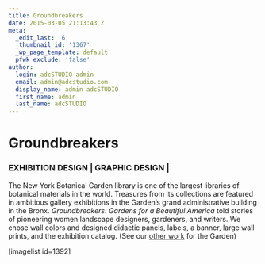 ```yaml
---
title: Groundbreakers
date: 2015-03-05 21:13:43 Z
meta:
  _edit_last: '6'
  _thumbnail_id: '1367'
  _wp_page_template: default
  pfwk_exclude: 'false'
author:
  login: adcSTUDIO admin
  email: admin@adcstudio.com
  display_name: admin adcSTUDIO
  first_name: admin
  last_name: adcSTUDIO
---
```


<h1 class="p1">Groundbreakers</h1>
<h3 class="p2">EXHIBITION DESIGN | GRAPHIC DESIGN |</h3>
<p class="p2">The New York Botanical Garden library is one of the largest libraries of botanical materials in the world. Treasures from its collections are featured in ambitious gallery exhibitions in the Garden’s grand administrative building in the Bronx. <i>Groundbreakers: Gardens for a Beautiful America</i> told stories of pioneering women landscape designers, gardeners, and writers. We chose wall colors and designed didactic panels, labels, a banner, large wall prints, and the exhibition catalog. (See our <a title="Flora Illustrata" href="/portfolio/flora-illustrata/"><span class="s1">other work</span></a> for the Garden)


<p class="p2">[imagelist id=1392]


